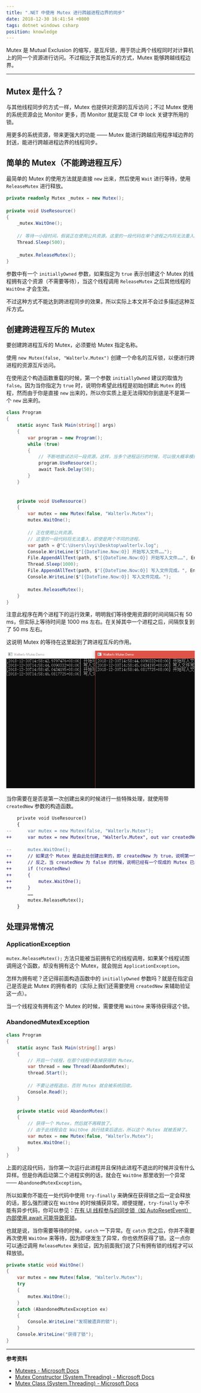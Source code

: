 ```yaml
---
title: ".NET 中使用 Mutex 进行跨越进程边界的同步"
date: 2018-12-30 16:41:54 +0800
tags: dotnet windows csharp
position: knowledge
---
```


Mutex 是 Mutual Exclusion 的缩写，是互斥锁，用于防止两个线程同时对计算机上的同一个资源进行访问。不过相比于其他互斥的方式，Mutex 能够跨越线程边界。

---

<div id="toc"></div>

## Mutex 是什么？

与其他线程同步的方式一样，Mutex 也提供对资源的互斥访问；不过 Mutex 使用的系统资源会比 Monitor 更多，而 Monitor 就是实现 C# 中 lock 关键字所用的锁。

用更多的系统资源，带来更强大的功能 —— Mutex 能进行跨越应用程序域边界的封送，能进行跨越进程边界的线程同步。

## 简单的 Mutex（不能跨进程互斥）

最简单的 Mutex 的使用方法就是直接 `new` 出来，然后使用 `Wait` 进行等待，使用 `ReleaseMutex` 进行释放。

```csharp
private readonly Mutex _mutex = new Mutex();

private void UseResource()
{
    _mutex.WaitOne();
    
    // 等待一小段时间，假装正在使用公共资源。这里的一段代码在单个进程之内将无法重入。
    Thread.Sleep(500);

    _mutex.ReleaseMutex();
}
```

参数中有一个 `initiallyOwned` 参数，如果指定为 `true` 表示创建这个 Mutex 的线程拥有这个资源（不需要等待），当这个线程调用 `ReleaseMutex` 之后其他线程的 `WaitOne` 才会生效。

不过这种方式不能达到跨进程同步的效果，所以实际上本文并不会过多描述这种互斥方式。

## 创建跨进程互斥的 Mutex

要创建跨进程互斥的 Mutex，必须要给 Mutex 指定名称。

使用 `new Mutex(false, "Walterlv.Mutex")` 创建一个命名的互斥锁，以便进行跨进程的资源互斥访问。

在使用这个构造函数重载的时候，第一个参数 `initiallyOwned` 建议的取值为 `false`。因为当你指定为 `true` 时，说明你希望此线程是初始创建此 `Mutex` 的线程，然而由于你是直接 `new` 出来的，所以你实质上是无法得知你到底是不是第一个 `new` 出来的。

```csharp
class Program
{
    static async Task Main(string[] args)
    {
        var program = new Program();
        while (true)
        {
            // 不断地尝试访问一段资源。这样，当多个进程运行的时候，可以很大概率模拟出现资源访问冲突。
            program.UseResource();
            await Task.Delay(50);
        }
    }


    private void UseResource()
    {
        var mutex = new Mutex(false, "Walterlv.Mutex");
        mutex.WaitOne();

        // 正在使用公共资源。
        // 这里的一段代码将无法重入，即使是两个不同的进程。
        var path = @"C:\Users\lvyi\Desktop\walterlv.log";
        Console.WriteLine($"[{DateTime.Now:O}] 开始写入文件……");
        File.AppendAllText(path, $"[{DateTime.Now:O}] 开始写入文件……", Encoding.UTF8);
        Thread.Sleep(1000);
        File.AppendAllText(path, $"[{DateTime.Now:O}] 写入文件完成。", Encoding.UTF8);
        Console.WriteLine($"[{DateTime.Now:O}] 写入文件完成。");

        mutex.ReleaseMutex();
    }
}
```

注意此程序在两个进程下的运行效果，明明我们等待使用资源的时间间隔只有 50 ms，但实际上等待时间是 1000 ms 左右。在关掉其中一个进程之后，间隔恢复到了 50 ms 左右。

这说明 Mutex 的等待在这里起到了跨进程互斥的作用。

![以上代码在两个进程下的运行结果](/static/posts/2018-12-30-named-mutex-demo.gif)

当你需要在是否是第一次创建出来的时候进行一些特殊处理，就使用带 `createdNew` 参数的构造函数。

```diff
    private void UseResource()
    {
--      var mutex = new Mutex(false, "Walterlv.Mutex");
++      var mutex = new Mutex(true, "Walterlv.Mutex", out var createdNew);

--      mutex.WaitOne();
++      // 如果这个 Mutex 是由此处创建出来的，即 createdNew 为 true，说明第一个参数 initiallyOwned 是真的发生了，于是我们就不需要等待。
++      // 反之，当 createdNew 为 false 的时候，说明已经有一个现成的 Mutex 已经存在，我们在这里需要等待。
++      if (!createdNew)
++      {
++          mutex.WaitOne();
++      }
        ……
        mutex.ReleaseMutex();
    }
```

## 处理异常情况

### ApplicationException

`mutex.ReleaseMutex();` 方法只能被当前拥有它的线程调用，如果某个线程试图调用这个函数，却没有拥有这个 Mutex，就会抛出 `ApplicationException`。

怎样为拥有呢？还记得前面构造函数中的 `initiallyOwned` 参数吗？就是在指定自己是否是此 Mutex 的拥有者的（实际上我们还需要使用 `createdNew` 来辅助验证这一点）。

当一个线程没有拥有这个 Mutex 的时候，需要使用 `WaitOne` 来等待获得这个锁。

### AbandonedMutexException

```csharp
class Program
{
    static async Task Main(string[] args)
    {
        // 开启一个线程，在那个线程中丢掉获得的 Mutex。
        var thread = new Thread(AbandonMutex);
        thread.Start();

        // 不要让进程退出，否则 Mutex 就会被系统回收。
        Console.Read();
    }

    private static void AbandonMutex()
    {
        // 获得一个 Mutex，然后就不再释放了。
        // 由于此线程会在 WaitOne 执行结束后退出，所以这个 Mutex 就被丢掉了。
        var mutex = new Mutex(false, "Walterlv.Mutex");
        mutex.WaitOne();
    }
}
```

上面的这段代码，当你第一次运行此进程并且保持此进程不退出的时候并没有什么异样。但是你再启动第二个进程实例的话，就会在 `WaitOne` 那里收到一个异常 —— `AbandonedMutexException`。

所以如果你不能在一处代码中使用 `try-finally` 来确保在获得锁之后一定会释放的话，那么强烈建议在 `WaitOne` 的时候捕获异常。顺便提醒，`try-finally` 中不能有异步代码，你可以参见：[在有 UI 线程参与的同步锁（如 AutoResetEvent）内部使用 await 可能导致死锁](/post/deadlock-if-await-in-ui-lock-context)。

也就是说，当你需要等待的时候，`catch` 一下异常。在 `catch` 完之后，你并不需要再次使用 `WaitOne` 来等待，因为即便发生了异常，你也依然获得了锁。这一点你可以通过调用 `ReleaseMutex` 来验证，因为前面我们说了只有拥有锁的线程才可以释放锁。

```csharp
private static void WaitOne()
{
    var mutex = new Mutex(false, "Walterlv.Mutex");
    try
    {
        mutex.WaitOne();
    }
    catch (AbandonedMutexException ex)
    {
        Console.WriteLine("发现被遗弃的锁");
    }
    Console.WriteLine("获得了锁");
}
```

---

**参考资料**

- [Mutexes - Microsoft Docs](https://docs.microsoft.com/en-us/dotnet/standard/threading/mutexes)
- [Mutex Constructor (System.Threading) - Microsoft Docs](https://docs.microsoft.com/en-us/dotnet/api/system.threading.mutex.-ctor)
- [Mutex Class (System.Threading) - Microsoft Docs](https://docs.microsoft.com/en-us/dotnet/api/system.threading.mutex)
